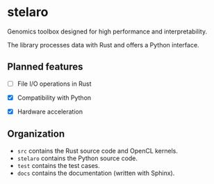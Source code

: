 # stelaro

Genomics toolbox designed for high performance and interpretability.

The library processes data with Rust and offers a Python interface.


## Planned features

- [ ] File I/O operations in Rust
- [x] Compatibility with Python
- [x] Hardware acceleration


## Organization

- `src` contains the Rust source code and OpenCL kernels.
- `stelaro` contains the Python source code.
- `test` contains the test cases.
- `docs` contains the documentation (written with Sphinx).
